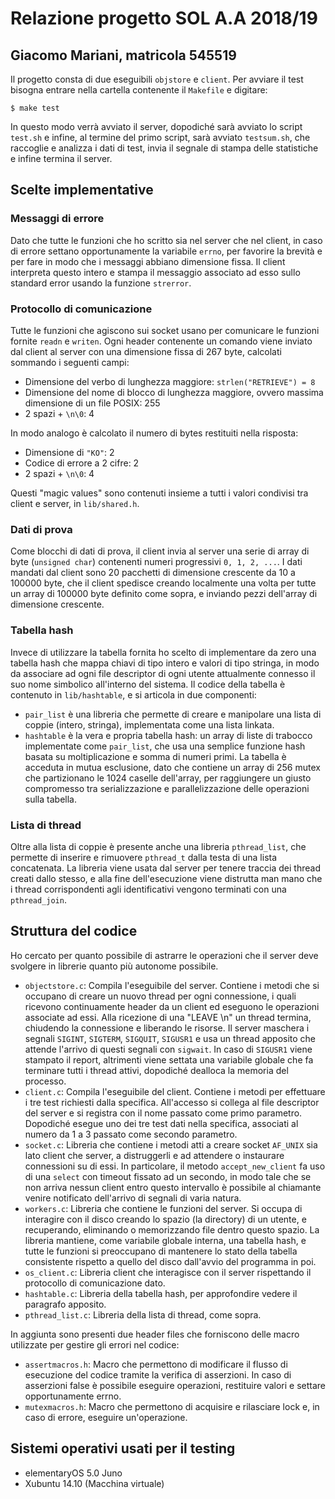 # Relazione progetto SOL A.A 2018/19
## Giacomo Mariani, matricola 545519

Il progetto consta di due eseguibili `objstore` e `client`. Per avviare il test bisogna entrare nella cartella contenente il `Makefile` e digitare:
```
$ make test
```
In questo modo verrà avviato il server, dopodiché sarà avviato lo script `test.sh` e infine, al termine del primo script, sarà avviato `testsum.sh`, che raccoglie e analizza i dati di test, invia il segnale di stampa delle statistiche e infine termina il server.

## Scelte implementative

### Messaggi di errore

Dato che tutte le funzioni che ho scritto sia nel server che nel client, in caso di errore settano opportunamente la variabile `errno`, per favorire la brevità e per fare in modo che i messaggi abbiano dimensione fissa. Il client interpreta questo intero e stampa il messaggio associato ad esso sullo standard error usando la funzione `strerror`.

### Protocollo di comunicazione

Tutte le funzioni che agiscono sui socket usano per comunicare le funzioni fornite `readn` e `writen`. Ogni header contenente un comando viene inviato dal client al server con una dimensione fissa di 267 byte, calcolati sommando i seguenti campi:

- Dimensione del verbo di lunghezza maggiore: `strlen("RETRIEVE") = 8`
- Dimensione del nome di blocco di lunghezza maggiore, ovvero massima dimensione di un file POSIX: 255
- 2 spazi + `\n\0`: 4

In modo analogo è calcolato il numero di bytes restituiti nella risposta:

- Dimensione di `"KO"`: 2
- Codice di errore a 2 cifre: 2
- 2 spazi + `\n\0`: 4

Questi "magic values" sono contenuti insieme a tutti i valori condivisi tra client e server, in `lib/shared.h`.

### Dati di prova

Come blocchi di dati di prova, il client invia al server una serie di array di byte (`unsigned char`) contenenti numeri progressivi `0, 1, 2, ...`. I dati mandati dal client sono 20 pacchetti di dimensione crescente da 10 a 100000 byte, che il client spedisce creando localmente una volta per tutte un array di 100000 byte definito come sopra, e inviando pezzi dell'array di dimensione crescente.

### Tabella hash

Invece di utilizzare la tabella fornita ho scelto di implementare da zero una tabella hash che mappa chiavi di tipo intero e valori di tipo stringa, in modo da associare ad ogni file descriptor di ogni utente attualmente connesso il suo nome simbolico all'interno del sistema. Il codice della tabella è contenuto in `lib/hashtable`, e si articola in due componenti:
- `pair_list` è una libreria che permette di creare e manipolare una lista di coppie (intero, stringa), implementata come una lista linkata.
- `hashtable` è la vera e propria tabella hash: un array di liste di trabocco implementate come `pair_list`, che usa una semplice funzione hash basata su moltiplicazione e somma di numeri primi. La tabella è acceduta in mutua esclusione, dato che contiene un array di 256 mutex che partizionano le 1024 caselle dell'array, per raggiungere un giusto compromesso tra serializzazione e parallelizzazione delle operazioni sulla tabella.

### Lista di thread

Oltre alla lista di coppie è presente anche una libreria `pthread_list`, che permette di inserire e rimuovere `pthread_t` dalla testa di una lista concatenata. La libreria viene usata dal server per tenere traccia dei thread creati dallo stesso, e alla fine dell'esecuzione viene distrutta man mano che i thread corrispondenti agli identificativi vengono terminati con una `pthread_join`.

## Struttura del codice

Ho cercato per quanto possibile di astrarre le operazioni che il server deve svolgere in librerie quanto più autonome possibile.

- `objectstore.c`: Compila l'eseguibile del server. Contiene i metodi che si occupano di creare un nuovo thread per ogni connessione, i quali ricevono continuamente header da un client ed eseguono le operazioni associate ad essi. Alla ricezione di una "LEAVE \n" un thread termina, chiudendo la connessione e liberando le risorse. Il server maschera i segnali `SIGINT`, `SIGTERM`, `SIGQUIT`, `SIGUSR1` e usa un thread apposito che attende l'arrivo di questi segnali con `sigwait`. In caso di `SIGUSR1` viene stampato il report, altrimenti viene settata una variabile globale che fa terminare tutti i thread attivi, dopodiché dealloca la memoria del processo.
- `client.c`: Compila l'eseguibile del client. Contiene i metodi per effettuare i tre test richiesti dalla specifica. All'accesso si collega al file descriptor del server e si registra con il nome passato come primo parametro. Dopodiché esegue uno dei tre test dati nella specifica, associati al numero da 1 a 3 passato come secondo parametro.
- `socket.c`: Libreria che contiene i metodi atti a creare socket `AF_UNIX` sia lato client che server, a distruggerli e ad attendere o instaurare connessioni su di essi. In particolare, il metodo `accept_new_client` fa uso di una `select` con timeout fissato ad un secondo, in modo tale che se non arriva nessun client entro questo intervallo è possibile al chiamante venire notificato dell'arrivo di segnali di varia natura.
- `workers.c`: Libreria che contiene le funzioni del server. Si occupa di interagire con il disco creando lo spazio (la directory) di un utente, e recuperando, eliminando o memorizzando file dentro questo spazio. La libreria mantiene, come variabile globale interna, una tabella hash, e tutte le funzioni si preoccupano di mantenere lo stato della tabella consistente rispetto a quello del disco dall'avvio del programma in poi.
- `os_client.c`: Libreria client che interagisce con il server rispettando il protocollo di comunicazione dato.
- `hashtable.c`: Libreria della tabella hash, per approfondire vedere il paragrafo apposito.
- `pthread_list.c`: Libreria della lista di thread, come sopra.

In aggiunta sono presenti due header files che forniscono delle macro utilizzate per gestire gli errori nel codice:
- `assertmacros.h`: Macro che permettono di modificare il flusso di esecuzione del codice tramite la verifica di asserzioni. In caso di asserzioni false è possibile eseguire operazioni, restituire valori e settare opportunamente errno.
- `mutexmacros.h`: Macro che permettono di acquisire e rilasciare lock e, in caso di errore, eseguire un'operazione.

## Sistemi operativi usati per il testing

- elementaryOS 5.0 Juno
- Xubuntu 14.10 (Macchina virtuale)